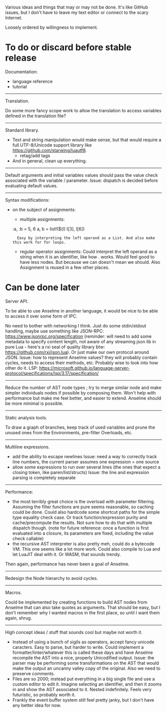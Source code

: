 Various ideas and things that may or may not be done. It's like GitHub issues, but I don't have to leave my text editor or connect to the scary Internet.

Loosely ordered by willingness to implement.

# To do or discard before stable release

Documentation:
* language reference
* tutorial

---

Translation.

Do some more fancy scope work to allow the translation to access variables defined in the translation file?

---

Standard library.

* Text and string manipulation would make sense, but that would require a full UTF-8/Unicode support library like https://github.com/starwing/luautf8.
	- retag/add tags
* And in general, clean up everything.

---

Default arguments and initial variables values should pass the value check associated with the variable / parameter.
Issue: dispatch is decided before evaluating default values.

---

Syntax modifications:

* on the subject of assignments:
	- multiple assignments:

	:a, :b = 5, 6
	a, b = list!($(l) l[3], l[6])

		Easy by interpreting the left operand as a List. And also make this work for for loops.

	- regular operator assignments:
		Could interpret the left operand as a string when it is an identifier, like how _._ works.
		Would feel good to have less nodes. But because we can doesn't mean we should. Also Assignment is reused in a few other places.

# Can be done later

Server API.

To be able to use Anselme in another language, it would be nice to be able to access it over some form of IPC.

No need to bother with networking I think. Just do some stdin/stdout handling, maybe use something like JSON-RPC: https://www.jsonrpc.org/specification (reminder: will need to add some metadata to specify content length, not aware of any streaming json lib in pure Lua - here's a rxi seal of quality library btw: https://github.com/rxi/json.lua). Or just make our own protocol around JSON.
Issue: how to represent Anselme values? they will probably contain cycles, needs to access their methods, etc.
Probably wise to look into how other do it. LSP: https://microsoft.github.io/language-server-protocol/specifications/lsp/3.17/specification/

---

Reduce the number of AST node types ; try to merge similar node and make simpler individuals nodes if possible by composing them.
Won't help with performance but make me feel better, and easier to extend. Anselme should be more minimal is possible.

---

Static analysis tools.

To draw a graph of branches, keep track of used variables and prune the unused ones from the Environments, pre-filter Overloads, etc.

---

Multiline expressions.

* add the ability to escape newlines
	Issue: need a way to correctly track line numbers, the current parser assumes one expression = one source
* allow some expressions to run over several lines (the ones that expect a closing token, like paren/list/structs)
	Issue: the line and expression parsing is completely separate

---

Performance:

* the most terribly great choice is the overload with parameter filtering.
	Assuming the filter functions are pure seems reasonable, so caching could be done.
	Could also hardcode some shortcut paths for the simple type equality check case.
	Or track function/expression purity and cache/precompute the results. Not sure how to do that with multiple dispatch though.
	(note for future reference: once a function is first evaluated into a closure, its parameters are fixed, including the value check callable)
* the recursive AST interpreter is also pretty meh, could do a bytecode VM.
	This one seems like a lot more work.
	Could also compile to Lua and let LuaJIT deal with it. Or WASM, that sounds trendy.

Then again, performance has never been a goal of Anselme.

---

Redesign the Node hierarchy to avoid cycles.

---

Macros.

Could be implemented by creating functions to build AST nodes from Anselme that can also take quotes as arguments.
That should be easy, but I don't remember why I wanted macros in the first place, so until I want them again, shrug.

---

High concept ideas / stuff that sounds cool but maybe not worth it.

* Instead of using a bunch of sigils as operators, accept fancy unicode caracters.
	Easy to parse, but harder to write.
	Could implement a formatter/linter/whatever this is called these days and have Anselme recompile the AST into a nice, properly Unicodified output.
	Issue: the parser may be performing some transformations on the AST that would make the output an uncanny valley copy of the original. Also we need to preserve comments.
* Files are so 2000; instead put everything in a big single file and use a custom editor to edit it.
	Imagine selecting an identifier, and then it zooms in and show the AST associated to it. Nested indefinitely. Feels very futuristic, so probably worth it.
* Frankly the event buffer system still feel pretty janky, but I don't have any better idea for now.
